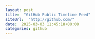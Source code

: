 ```yaml
---
layout: post
title:  "GitHub Public Timeline Feed"
siteUrl:  "http://github.com/"
date:  2025-03-03 11:45:18+00:00
categories: github
---
```

